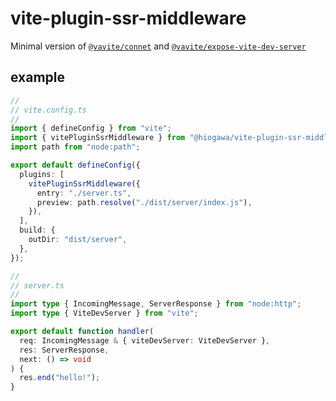 # vite-plugin-ssr-middleware

Minimal version of [`@vavite/connet`](https://github.com/cyco130/vavite/tree/main/packages/connect)
and [`@vavite/expose-vite-dev-server`](https://github.com/cyco130/vavite/tree/main/packages/expose-vite-dev-server)

## example

```ts
//
// vite.config.ts
//
import { defineConfig } from "vite";
import { vitePluginSsrMiddleware } from "@hiogawa/vite-plugin-ssr-middleware";
import path from "node:path";

export default defineConfig({
  plugins: [
    vitePluginSsrMiddleware({
      entry: "./server.ts",
      preview: path.resolve("./dist/server/index.js"),
    }),
  ],
  build: {
    outDir: "dist/server",
  },
});

//
// server.ts
//
import type { IncomingMessage, ServerResponse } from "node:http";
import type { ViteDevServer } from "vite";

export default function handler(
  req: IncomingMessage & { viteDevServer: ViteDevServer },
  res: ServerResponse,
  next: () => void
) {
  res.end("hello!");
}
```
